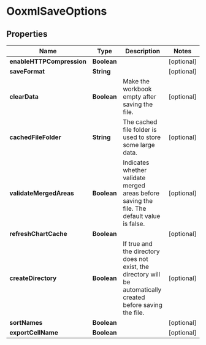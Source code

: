 
# OoxmlSaveOptions

## Properties
Name | Type | Description | Notes
------------ | ------------- | ------------- | -------------
**enableHTTPCompression** | **Boolean** |  |  [optional]
**saveFormat** | **String** |  |  [optional]
**clearData** | **Boolean** | Make the workbook empty after saving the file. |  [optional]
**cachedFileFolder** | **String** | The cached file folder is used to store some large data. |  [optional]
**validateMergedAreas** | **Boolean** | Indicates whether validate merged areas before saving the file. The default value is false.              |  [optional]
**refreshChartCache** | **Boolean** |  |  [optional]
**createDirectory** | **Boolean** | If true and the directory does not exist, the directory will be automatically created before saving the file.              |  [optional]
**sortNames** | **Boolean** |  |  [optional]
**exportCellName** | **Boolean** |  |  [optional]



